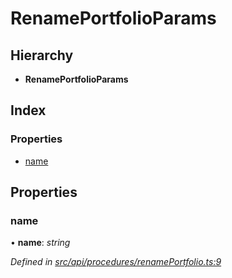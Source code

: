 # RenamePortfolioParams

## Hierarchy

* **RenamePortfolioParams**

## Index

### Properties

* [name](renameportfolioparams.md#name)

## Properties

### name

• **name**: _string_

_Defined in_ [_src/api/procedures/renamePortfolio.ts:9_](https://github.com/PolymathNetwork/polymesh-sdk/blob/959efb76/src/api/procedures/renamePortfolio.ts#L9)

